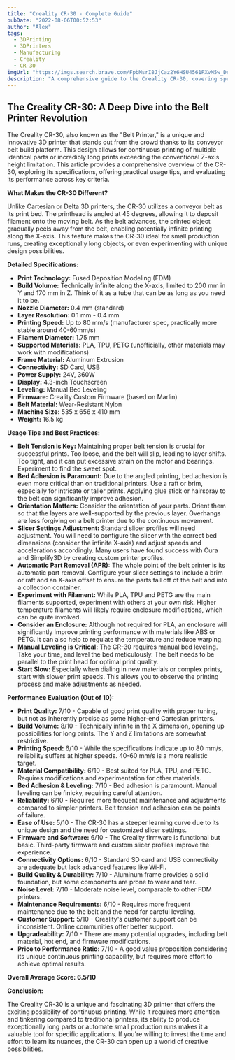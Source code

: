 ```yaml
---
title: "Creality CR-30 - Complete Guide"
pubDate: "2022-08-06T00:52:53"
author: "Alex"
tags:
  - 3DPrinting
  - 3DPrinters
  - Manufacturing
  - Creality
  - CR-30
imgUrl: "https://imgs.search.brave.com/FpbMsrI8JjCaz2Y6HSU4561PXvM5w_DrApf1bmKCUjU/rs:fit:860:0:0:0/g:ce/aHR0cHM6Ly9pbWcu/c3RhdGljZGouY29t/L2VjMGJiYTVmNzE2/ZDBlYTkwNjUxYmI1/NDgwMzYzYmRmXzc1/MHguanBn"
description: "A comprehensive guide to the Creality CR-30, covering specifications, usage tips, and comparisons with similar products."
---
```


## The Creality CR-30: A Deep Dive into the Belt Printer Revolution

The Creality CR-30, also known as the "Belt Printer," is a unique and innovative 3D printer that stands out from the crowd thanks to its conveyor belt build platform. This design allows for continuous printing of multiple identical parts or incredibly long prints exceeding the conventional Z-axis height limitation. This article provides a comprehensive overview of the CR-30, exploring its specifications, offering practical usage tips, and evaluating its performance across key criteria.

**What Makes the CR-30 Different?**

Unlike Cartesian or Delta 3D printers, the CR-30 utilizes a conveyor belt as its print bed. The printhead is angled at 45 degrees, allowing it to deposit filament onto the moving belt. As the belt advances, the printed object gradually peels away from the belt, enabling potentially infinite printing along the X-axis. This feature makes the CR-30 ideal for small production runs, creating exceptionally long objects, or even experimenting with unique design possibilities.

**Detailed Specifications:**

*   **Print Technology:** Fused Deposition Modeling (FDM)
*   **Build Volume:** Technically infinite along the X-axis, limited to 200 mm in Y and 170 mm in Z. Think of it as a tube that can be as long as you need it to be.
*   **Nozzle Diameter:** 0.4 mm (standard)
*   **Layer Resolution:** 0.1 mm - 0.4 mm
*   **Printing Speed:** Up to 80 mm/s (manufacturer spec, practically more stable around 40-60mm/s)
*   **Filament Diameter:** 1.75 mm
*   **Supported Materials:** PLA, TPU, PETG (unofficially, other materials may work with modifications)
*   **Frame Material:** Aluminum Extrusion
*   **Connectivity:** SD Card, USB
*   **Power Supply:** 24V, 360W
*   **Display:** 4.3-inch Touchscreen
*   **Leveling:** Manual Bed Leveling
*   **Firmware:** Creality Custom Firmware (based on Marlin)
*   **Belt Material:** Wear-Resistant Nylon
*   **Machine Size:** 535 x 656 x 410 mm
*   **Weight:** 16.5 kg

**Usage Tips and Best Practices:**

*   **Belt Tension is Key:** Maintaining proper belt tension is crucial for successful prints. Too loose, and the belt will slip, leading to layer shifts. Too tight, and it can put excessive strain on the motor and bearings. Experiment to find the sweet spot.
*   **Bed Adhesion is Paramount:** Due to the angled printing, bed adhesion is even more critical than on traditional printers. Use a raft or brim, especially for intricate or taller prints. Applying glue stick or hairspray to the belt can significantly improve adhesion.
*   **Orientation Matters:** Consider the orientation of your parts. Orient them so that the layers are well-supported by the previous layer. Overhangs are less forgiving on a belt printer due to the continuous movement.
*   **Slicer Settings Adjustment:** Standard slicer profiles will need adjustment. You will need to configure the slicer with the correct bed dimensions (consider the infinite X-axis) and adjust speeds and accelerations accordingly. Many users have found success with Cura and Simplify3D by creating custom printer profiles.
*   **Automatic Part Removal (APR):** The whole point of the belt printer is its automatic part removal. Configure your slicer settings to include a brim or raft and an X-axis offset to ensure the parts fall off of the belt and into a collection container.
*   **Experiment with Filament:** While PLA, TPU and PETG are the main filaments supported, experiment with others at your own risk. Higher temperature filaments will likely require enclosure modifications, which can be quite involved.
*   **Consider an Enclosure:** Although not required for PLA, an enclosure will significantly improve printing performance with materials like ABS or PETG. It can also help to regulate the temperature and reduce warping.
*   **Manual Leveling is Critical:** The CR-30 requires manual bed leveling. Take your time, and level the bed meticulously. The belt needs to be parallel to the print head for optimal print quality.
*   **Start Slow:** Especially when dialing in new materials or complex prints, start with slower print speeds. This allows you to observe the printing process and make adjustments as needed.

**Performance Evaluation (Out of 10):**

*   **Print Quality:** 7/10 - Capable of good print quality with proper tuning, but not as inherently precise as some higher-end Cartesian printers.
*   **Build Volume:** 8/10 - Technically infinite in the X dimension, opening up possibilities for long prints. The Y and Z limitations are somewhat restrictive.
*   **Printing Speed:** 6/10 - While the specifications indicate up to 80 mm/s, reliability suffers at higher speeds. 40-60 mm/s is a more realistic target.
*   **Material Compatibility:** 6/10 - Best suited for PLA, TPU, and PETG. Requires modifications and experimentation for other materials.
*   **Bed Adhesion & Leveling:** 7/10 - Bed adhesion is paramount. Manual leveling can be finicky, requiring careful attention.
*   **Reliability:** 6/10 - Requires more frequent maintenance and adjustments compared to simpler printers. Belt tension and adhesion can be points of failure.
*   **Ease of Use:** 5/10 - The CR-30 has a steeper learning curve due to its unique design and the need for customized slicer settings.
*   **Firmware and Software:** 6/10 - The Creality firmware is functional but basic. Third-party firmware and custom slicer profiles improve the experience.
*   **Connectivity Options:** 6/10 - Standard SD card and USB connectivity are adequate but lack advanced features like Wi-Fi.
*   **Build Quality & Durability:** 7/10 - Aluminum frame provides a solid foundation, but some components are prone to wear and tear.
*   **Noise Level:** 7/10 - Moderate noise level, comparable to other FDM printers.
*   **Maintenance Requirements:** 6/10 - Requires more frequent maintenance due to the belt and the need for careful leveling.
*   **Customer Support:** 5/10 - Creality's customer support can be inconsistent. Online communities offer better support.
*   **Upgradeability:** 7/10 - There are many potential upgrades, including belt material, hot end, and firmware modifications.
*   **Price to Performance Ratio:** 7/10 - A good value proposition considering its unique continuous printing capability, but requires more effort to achieve optimal results.

**Overall Average Score: 6.5/10**

**Conclusion:**

The Creality CR-30 is a unique and fascinating 3D printer that offers the exciting possibility of continuous printing. While it requires more attention and tinkering compared to traditional printers, its ability to produce exceptionally long parts or automate small production runs makes it a valuable tool for specific applications. If you're willing to invest the time and effort to learn its nuances, the CR-30 can open up a world of creative possibilities.

